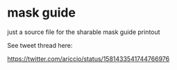 # mask guide
 just a source file for the sharable mask guide printout

See tweet thread here:

https://twitter.com/ariccio/status/1581433541744766976